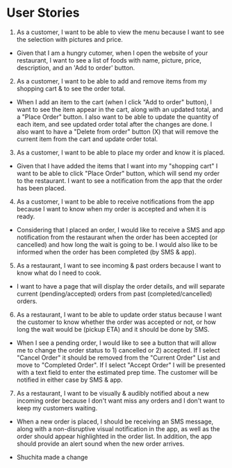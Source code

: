 # User Stories

1. As a customer, I want to  be able to view the menu because I want to see the selection with pictures and price.

- Given that I am a hungry cutomer, when I open the website of your restaurant, I want to see a list of foods with name, picture, price, description, and an 'Add to order' button.

2. As a customer, I want to be able to add and remove items from my shopping cart & to see the order total.

- When I add an item to the cart (when I click "Add to order" button), I want to see the item appear in the cart, along with an updated total, and a "Place Order" button. I also want to be able to update the quantity of each item, and see updated order total after the changes are done. I also want to have a "Delete from order" button (X) that will remove the current item from the cart and update order total.

3. As a customer, I want to be able to place my order and know it is placed.

- Given that I have added the items that I want into my "shopping cart" I want to be able to click "Place Order" button, which will send my order to the restaurant. I want to see a notification from the app that the order has been placed.

4. As a customer, I want to be able to receive notifications from the app because I want to know when my order is accepted and when it is ready.

- Considering that I placed an order, I would like to receive a SMS and app notification from the restaurant when the order has been accepted (or cancelled) and how long the wait is going to be. I would also like to be informed when the order has been completed (by SMS & app).

5. As a restaurant, I want to see incoming & past orders because I want to know what do I need to cook.

-  I  want to have a page that will display the order details, and will separate current (pending/accepted) orders from past (completed/cancelled) orders.

6. As a restaurant, I want to be able to update order status because I want the customer to know whether the order was accepted or not, or how long the wait would be (pickup ETA) and it should be done by SMS.

- When I see a pending order, I would like to see a button that will allow me to change the order status to 1) cancelled or 2) accepted. If I select "Cancel Order" it should be removed from the "Current Order" List and move to "Completed Order". If I select "Accept Order" I will be presented with a text field to enter the estimated prep time. The customer will be notified in either case by SMS & app.

7. As a restaurant, I want to be visually & audibly notified about a new incoming order because I don't want miss any orders and I don't want to keep my customers waiting.

- When a new order is placed, I should be receiving an SMS message, along with a non-disruptive visual notification in the app, as well as the order should appear highlighted in the order list. In addition, the app should provide an alert sound when the new order arrives.



 - Shuchita made a change
